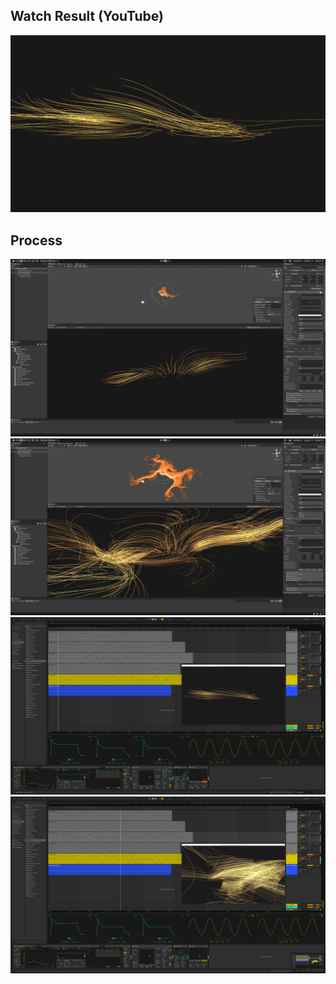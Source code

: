 ## Watch Result (YouTube)

[![Link](https://github.com/RichieWallett/Unity-Demos/blob/main/Particles_Curl_02/Screenshots/00_Screenshot_Par-Cur_2020-10-29.png)](https://youtu.be/wzh20owi0vQ "Alt text")

## Process
![Link](https://github.com/RichieWallett/Unity-Demos/blob/main/Particles_Curl_02/Screenshots/01_Screenshot_Par-Cur_2020-10-29.png)
![Link](https://github.com/RichieWallett/Unity-Demos/blob/main/Particles_Curl_02/Screenshots/02_Screenshot_Par-Cur_2020-10-29.png)
![Link](https://github.com/RichieWallett/Unity-Demos/blob/main/Particles_Curl_02/Screenshots/01_Screenshot_Able_2020-10-30.png)
![Link](https://github.com/RichieWallett/Unity-Demos/blob/main/Particles_Curl_02/Screenshots/03_Screenshot_Able_2020-10-30.png)
